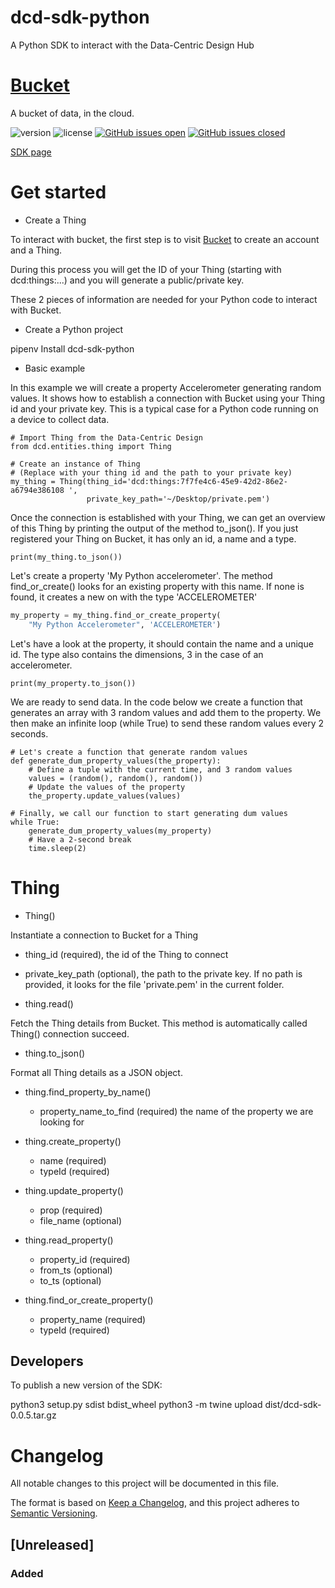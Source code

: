 # dcd-sdk-python

A Python SDK to interact with the Data-Centric Design Hub

# [Bucket](https://datacentricdesign.org/tools/bucket)

A bucket of data, in the cloud.

![version](https://img.shields.io/badge/version-0.1.0-blue.svg)
![license](https://img.shields.io/badge/license-MIT-blue.svg)
[![GitHub issues open](https://img.shields.io/github/issues/datacentricdesign/dcd-sdk-python.svg?maxAge=2592000)]()
[![GitHub issues closed](https://img.shields.io/github/issues-closed-raw/datacentricdesign/dcd-sdk-python.svg?maxAge=2592000)]()

[SDK page](https://datacentricdesign.org/tools/sdk-python/)


# Get started

* Create a Thing

To interact with bucket, the first step is to visit [Bucket](https://dwd.tudelft.nl/bucket) to create an account and a Thing.

During this process you will get the ID of your Thing (starting with dcd:things:...) and you will generate a public/private key.

These 2 pieces of information are needed for your Python code to interact with Bucket.

* Create a Python project

pipenv
Install dcd-sdk-python

* Basic example

In this example we will create a property Accelerometer generating random values. It shows how to establish a connection with 
Bucket using your Thing id and your private key. This is a typical case for a Python code running on a device to collect data. 

```
# Import Thing from the Data-Centric Design 
from dcd.entities.thing import Thing

# Create an instance of Thing
# (Replace with your thing id and the path to your private key)
my_thing = Thing(thing_id='dcd:things:7f7fe4c6-45e9-42d2-86e2-a6794e386108 ',
                 private_key_path='~/Desktop/private.pem')
```

Once the connection is established with your Thing, we can get an overview of
this Thing by printing the output of the method to_json(). If you just registered
your Thing on Bucket, it has only an id, a name and a type.

```
print(my_thing.to_json())
```

Let's create a property 'My Python accelerometer'. The method find_or_create()
looks for an existing property with this name. If none is found, it creates a
new on with the type 'ACCELEROMETER' 

```python
my_property = my_thing.find_or_create_property(
    "My Python Accelerometer", 'ACCELEROMETER')
```

Let's have a look at the property, it should contain the name and a unique id.
The type also contains the dimensions, 3 in the case of an accelerometer.

```
print(my_property.to_json())
```

We are ready to send data. In the code below we create a function that generates
an array with 3 random values and add them to the property. We then make an infinite
loop (while True) to send these random values every 2 seconds.

```
# Let's create a function that generate random values
def generate_dum_property_values(the_property):
    # Define a tuple with the current time, and 3 random values
    values = (random(), random(), random())
    # Update the values of the property
    the_property.update_values(values)

# Finally, we call our function to start generating dum values
while True:
    generate_dum_property_values(my_property)
    # Have a 2-second break
    time.sleep(2)
```

# Thing

* Thing()

Instantiate a connection to Bucket for a Thing

  * thing_id (required), the id of the Thing to connect
  * private_key_path (optional), the path to the private key. If no path is provided, it looks for the file 'private.pem' in the current folder.

* thing.read()

Fetch the Thing details from Bucket. This method is automatically called Thing() connection succeed.

* thing.to_json()

Format all Thing details as a JSON object.

* thing.find_property_by_name()

  * property_name_to_find (required) the name of the property we are looking for

* thing.create_property()

  * name (required)
  * typeId (required)

* thing.update_property()
  * prop (required)
  * file_name (optional)


* thing.read_property()
  * property_id (required)
  * from_ts (optional)
  * to_ts (optional)

* thing.find_or_create_property()
  * property_name (required)
  * typeId (required)

## Developers

To publish a new version of the SDK:

python3 setup.py sdist bdist_wheel
python3 -m twine upload dist/dcd-sdk-0.0.5.tar.gz


# Changelog

All notable changes to this project will be documented in this file.

The format is based on [Keep a Changelog](https://keepachangelog.com/en/1.0.0/),
and this project adheres to [Semantic Versioning](https://semver.org/spec/v2.0.0.html).

## [Unreleased]

### Added
